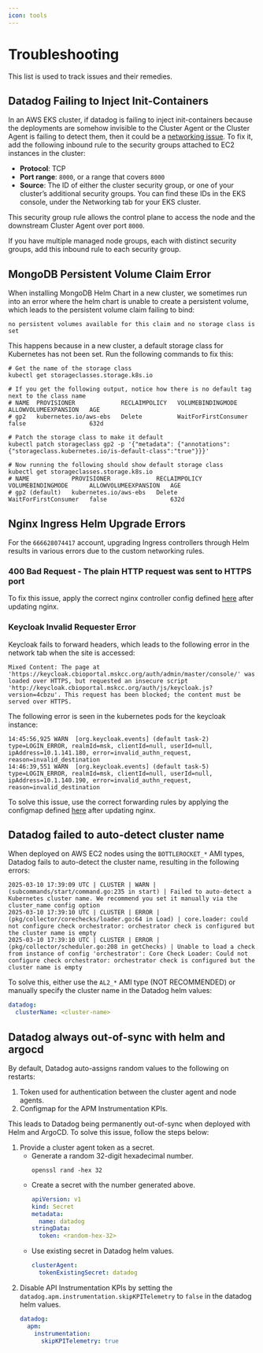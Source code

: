 ```yaml
---
icon: tools
---
```

# Troubleshooting
This list is used to track issues and their remedies.

## Datadog Failing to Inject Init-Containers
In an AWS EKS cluster, if datadog is failing to inject init-containers because the deployments are somehow invisible to the Cluster Agent or the Cluster Agent is failing to detect them, then it could be a [networking issue](https://docs.datadoghq.com/containers/troubleshooting/admission-controller/?tab=helm#amazon-elastic-kubernetes-service-eks). To fix it, add the following inbound rule to the security groups attached to EC2 instances in the cluster:
- **Protocol**: TCP
- **Port range**: `8000`, or a range that covers `8000`
- **Source**: The ID of either the cluster security group, or one of your cluster’s additional security groups. You can find these IDs in the EKS console, under the Networking tab for your EKS cluster.

This security group rule allows the control plane to access the node and the downstream Cluster Agent over port `8000`.

If you have multiple managed node groups, each with distinct security groups, add this inbound rule to each security group.

## MongoDB Persistent Volume Claim Error
When installing MongoDB Helm Chart in a new cluster, we sometimes run into an error where the helm chart is unable to create a persistent volume, which leads to the persistent volume claim failing to bind:
```
no persistent volumes available for this claim and no storage class is set
```

This happens because in a new cluster, a default storage class for Kubernetes has not been set. Run the following commands to fix this:
```shell
# Get the name of the storage class
kubectl get storageclasses.storage.k8s.io

# If you get the following output, notice how there is no default tag next to the class name
# NAME  PROVISIONER             RECLAIMPOLICY   VOLUMEBINDINGMODE      ALLOWVOLUMEEXPANSION   AGE
# gp2   kubernetes.io/aws-ebs   Delete          WaitForFirstConsumer   false                  632d

# Patch the storage class to make it default
kubectl patch storageclass gp2 -p '{"metadata": {"annotations":{"storageclass.kubernetes.io/is-default-class":"true"}}}'

# Now running the following should show default storage class
kubectl get storageclasses.storage.k8s.io
# NAME            PROVISIONER             RECLAIMPOLICY   VOLUMEBINDINGMODE      ALLOWVOLUMEEXPANSION   AGE
# gp2 (default)   kubernetes.io/aws-ebs   Delete          WaitForFirstConsumer   false                  632d
```

## Nginx Ingress Helm Upgrade Errors
For the `666628074417` account, upgrading Ingress controllers through Helm results in various errors due to the custom networking rules. 
### 400 Bad Request - The plain HTTP request was sent to HTTPS port
To fix this issue, apply the correct nginx controller config defined [here](https://github.com/knowledgesystems/knowledgesystems-k8s-deployment/blob/master/digits-eks/eks-prod/shared-services/ingress/eks_ingress_controller.yaml) after updating nginx.

### Keycloak Invalid Requester Error
Keycloak fails to forward headers, which leads to the following error in the network tab when the site is accessed:
```shell
Mixed Content: The page at 'https://keycloak.cbioportal.mskcc.org/auth/admin/master/console/' was loaded over HTTPS, but requested an insecure script 'http://keycloak.cbioportal.mskcc.org/auth/js/keycloak.js?version=4cbzu'. This request has been blocked; the content must be served over HTTPS.
```
The following error is seen in the kubernetes pods for the keycloak instance:
```shell
14:45:56,925 WARN  [org.keycloak.events] (default task-2) type=LOGIN_ERROR, realmId=msk, clientId=null, userId=null, ipAddress=10.1.141.180, error=invalid_authn_request, reason=invalid_destination
14:46:39,551 WARN  [org.keycloak.events] (default task-5) type=LOGIN_ERROR, realmId=msk, clientId=null, userId=null, ipAddress=10.1.140.190, error=invalid_authn_request, reason=invalid_destination
```
To solve this issue, use the correct forwarding rules by applying the configmap defined [here](https://github.com/knowledgesystems/knowledgesystems-k8s-deployment/blob/master/digits-eks/eks-prod/shared-services/ingress/eks_ingress_configmap.yaml) after updating nginx.

## Datadog failed to auto-detect cluster name
When deployed on AWS EC2 nodes using the `BOTTLEROCKET_*` AMI types, Datadog fails to auto-detect the cluster name, resulting in the following errors:
```shell
2025-03-10 17:39:09 UTC | CLUSTER | WARN | (subcommands/start/command.go:235 in start) | Failed to auto-detect a Kubernetes cluster name. We recommend you set it manually via the cluster_name config option
2025-03-10 17:39:10 UTC | CLUSTER | ERROR | (pkg/collector/corechecks/loader.go:64 in Load) | core.loader: could not configure check orchestrator: orchestrator check is configured but the cluster name is empty
2025-03-10 17:39:10 UTC | CLUSTER | ERROR | (pkg/collector/scheduler.go:208 in getChecks) | Unable to load a check from instance of config 'orchestrator': Core Check Loader: Could not configure check orchestrator: orchestrator check is configured but the cluster name is empty
```

To solve this, either use the `AL2_*` AMI type (NOT RECOMMENDED) or manually specify the cluster name in the Datadog helm values:
```yaml
datadog:
  clusterName: <cluster-name>
```

## Datadog always out-of-sync with helm and argocd

By default, Datadog auto-assigns random values to the following on restarts:
1. Token used for authentication between the cluster agent and node agents.
2. Configmap for the APM Instrumentation KPIs.

This leads to Datadog being permanently out-of-sync when deployed with Helm and ArgoCD. To solve this issue, follow the steps below:

1. Provide a cluster agent token as a secret.
   * Generate a random 32-digit hexadecimal number.
        ```shell
        openssl rand -hex 32
        ```
   * Create a secret with the number generated above.
        ```yaml
        apiVersion: v1
        kind: Secret
        metadata:
          name: datadog
        stringData:
          token: <random-hex-32>
        ```
   * Use existing secret in Datadog helm values.
        ```yaml
        clusterAgent:
          tokenExistingSecret: datadog
        ```
2. Disable API Instrumentation KPIs by setting the `datadog.apm.instrumentation.skipKPITelemetry` to `false` in the datadog helm values.
    ```yaml
    datadog:
      apm:
        instrumentation:
          skipKPITelemetry: true
    ```
